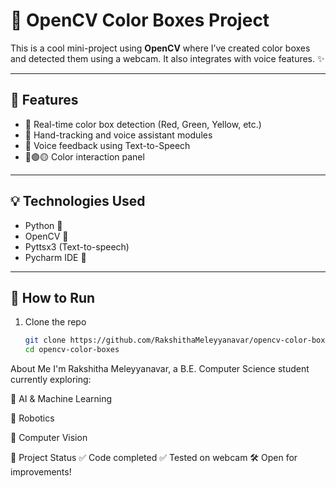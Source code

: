 # 🎨 OpenCV Color Boxes Project

This is a cool mini-project using **OpenCV** where I’ve created color boxes and detected them using a webcam. It also integrates with voice features. ✨

---

## 🚀 Features

- 📸 Real-time color box detection (Red, Green, Yellow, etc.)
- 🧠 Hand-tracking and voice assistant modules
- 🎤 Voice feedback using Text-to-Speech
- 🔴🟢🟡 Color interaction panel

---

## 💡 Technologies Used

- Python 🐍
- OpenCV 🎥
- Pyttsx3 (Text-to-speech)
- Pycharm IDE 🧠

---

## 📂 How to Run

1. Clone the repo  
   ```bash
   git clone https://github.com/RakshithaMeleyyanavar/opencv-color-boxes.git
   cd opencv-color-boxes

   
About Me
I'm Rakshitha Meleyyanavar, a B.E. Computer Science student currently exploring:

🧠 AI & Machine Learning

🤖 Robotics

🎨 Computer Vision

🌟 Project Status
✅ Code completed
✅ Tested on webcam
🛠️ Open for improvements!
